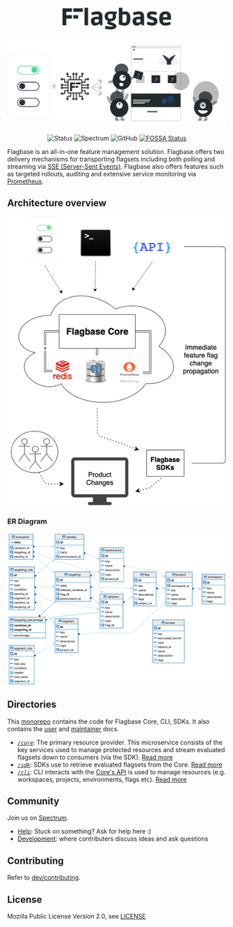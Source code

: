 <div align="center">

  <img width="250px" src="./docs/assets/img/banner-dark.svg" /></br>

  <img width="570px"  src="./docs/assets/img/readme-banner.svg" /></br>

  ![Status](https://img.shields.io/static/v1?label=status&message=initialising&color=yellow
  )
  ![Spectrum](https://img.shields.io/static/v1?label=community&message=spectrum.chat/flagbase&color=green
  )
  ![GitHub](https://img.shields.io/github/license/flagbase/flagbase)
  [![FOSSA Status](https://app.fossa.com/api/projects/git%2Bgithub.com%2Fflagbase%2Fflagbase.svg?type=shield)](https://app.fossa.com/projects/git%2Bgithub.com%2Fflagbase%2Fflagbase?ref=badge_shield)

</div>

Flagbase is an all-in-one feature management solution. Flagbase offers two delivery mechanisms for transporting flagsets including both polling and streaming via [SSE (Server-Sent Events)](https://developer.mozilla.org/en-US/docs/Web/API/Server-sent_events/Using_server-sent_events). Flagbase also offers features such as targeted rollouts, auditing and extensive service monitoring via [Prometheus](https://prometheus.io).


## Architecture overview
![Architecture diagram](./dev/assets/img/system-in-context.png)

### ER Diagram
![ER Diagram](./dev/assets/img/er-diagram.png)

## Directories
This [monorepo](https://en.wikipedia.org/wiki/Monorepo) contains the code for Flagbase Core, CLI, SDKs. It also contains the [user](./docs/README.md) and [maintainer](./dev/README.md) docs.
* *[`/core`](./core/README.md)*: The primary resource provider. This microservice consists of the key services used to manage protected resources and stream evaluated flagsets down to consumers (via the SDK). [Read more](./core/README.md)
* *[`/sdk`](./sdk/README.md)*: SDKs use to retrieve evaluated flagsets from the Core. [Read more](./sdk/README.md)
* *[`/cli`](./cli/README.md)*: CLI interacts with the [Core's API](https://flagbase.com/docs/api) is used to manage resources (e.g. workspaces, projects, environments, flags etc). [Read more](./cli/README.md)

## Community
Join us on [Spectrum](https://spectrum.chat/flagbase).
* [Help](https://spectrum.chat/flagbase/help): Stuck on something? Ask for help here :)
* [Development](https://spectrum.chat/flagbase/dev): where contributers discuss ideas and ask questions

## Contributing
Refer to [dev/contributing](./dev/contributing/1_overview.md).

## License
Mozilla Public License Version 2.0, see [LICENSE](./LICENSE)
